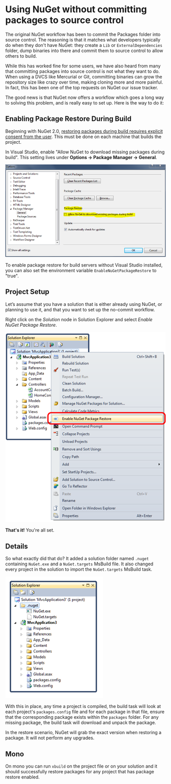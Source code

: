 ﻿# Using NuGet without committing packages to source control

The original NuGet workflow has been to commit the Packages folder into source control. The 
reasoning is that it matches what developers typically do when they don't have NuGet: they create a 
`Lib` or `ExternalDependencies` folder, dump binaries into there and commit them to source control 
to allow others to build.

While this has worked fine for some users, we have also heard from many that committing packages 
into source control is not what they want to do. When using a DVCS like Mercurial or Git, committing 
binaries can grow the repository size like crazy over time, making cloning more and more painful. In 
fact, this has been one of the top requests on NuGet our issue tracker.

The good news is that NuGet now offers a workflow which goes a long way to solving this problem, and is
really easy to set up. Here is the way to do it:

## Enabling Package Restore During Build

Beginning with NuGet 2.0, [restoring packages during build requires explicit consent from the
user](http://blog.nuget.org/20120518/package-restore-and-consent.html). This must be done on
each machine that builds the project.

In Visual Studio, enable "Allow NuGet to download missing packages during build". This setting lives
under **Options -> Package Manager -> General**.

![Allow NuGet to download missing packages setting](images/allow-package-restore-configuration.png)

To enable package restore for build servers without Visual Studio installed, you can also set the
environment variable `EnableNuGetPackageRestore` to "true".

## Project Setup
Let’s assume that you have a solution that is either already using NuGet, or planning to use it, and that
you want to set up the no-commit workflow.

Right click on the _Solution_ node in Solution Explorer and select _Enable NuGet Package Restore_.

![Enable NuGet Package Restore Context Menu item](images/enable-package-restore.png)

**That's it!** You're all set.

## Details
So what exactly did that do? It added a solution folder named `.nuget` containing `NuGet.exe` and a 
`NuGet.targets` MsBuild file. It also changed every project in the solution to import the `NuGet.targets` 
MsBuild task.

![New Solution folder with package restore files](images/package-restore-solution.png)

With this in place, any time a project is compiled, the build task will look at each project's 
`packages.config` file and for each package in that file, ensure that the corresponding package 
exists within the `packages` folder. For any missing package, the build task will download and 
unpack the package.

In the restore scenario, NuGet will grab the exact version when restoring a package. It will not 
perform any upgrades.

## Mono
On mono you can run `xbuild` on the project file or on your solution and it should successfully 
restore packages for any project that has package restore enabled.